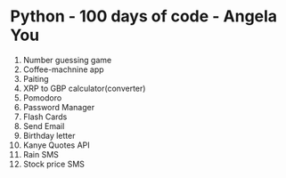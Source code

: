 # Python - 100 days of code - Angela You

1) Number guessing game
2) Coffee-machnine app
3) Paiting
4) XRP to GBP calculator(converter)
5) Pomodoro
6) Password Manager
7) Flash Cards
8) Send Email
9) Birthday letter
10) Kanye Quotes API
11) Rain SMS
12) Stock price SMS
